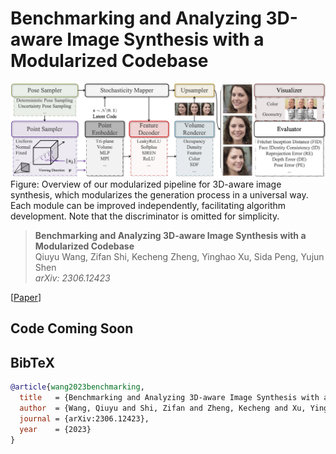 # Benchmarking and Analyzing 3D-aware Image Synthesis with a Modularized Codebase

![timeline.jpg](figures/3D_benchmark.jpg)
Figure: Overview of our modularized pipeline for 3D-aware image synthesis, which modularizes the 
generation process in a universal way. Each module can be improved independently, 
facilitating algorithm development. Note that the discriminator is omitted for simplicity.

> **Benchmarking and Analyzing 3D-aware Image Synthesis with a Modularized Codebase** <br>
> Qiuyu Wang, Zifan Shi, Kecheng Zheng, Yinghao Xu, Sida Peng, Yujun Shen <br>
> *arXiv: 2306.12423* <br>

[[Paper](https://arxiv.org/abs/2306.12423)]

## Code Coming Soon

## BibTeX

```bibtex
@article{wang2023benchmarking,
  title   = {Benchmarking and Analyzing 3D-aware Image Synthesis with a Modularized Codebase},
  author  = {Wang, Qiuyu and Shi, Zifan and Zheng, Kecheng and Xu, Yinghao and Peng, Sida and Shen, Yujun},
  journal = {arXiv:2306.12423},
  year    = {2023}
}
```
